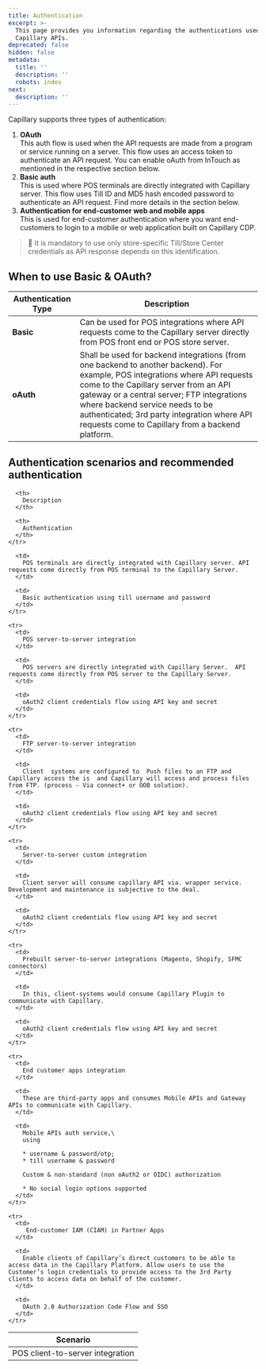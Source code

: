 ```yaml
---
title: Authentication
excerpt: >-
  This page provides you information regarding the authentications used in API
  Capillary APIs.
deprecated: false
hidden: false
metadata:
  title: ''
  description: ''
  robots: index
next:
  description: ''
---
```

Capillary supports three types of authentication:

1. **OAuth**\
   This auth flow is used when the API requests are made from a program or service running on a server. This flow uses an access token to authenticate an API request. You can enable oAuth from InTouch as mentioned in the respective section below.
2. **Basic auth**\
   This is used where POS terminals are directly integrated with Capillary server. This flow uses Till ID and MD5 hash encoded password to authenticate an API request. Find more details in the section below.
3. **Authentication for end-customer web and mobile apps**\
   This is used for end-customer authentication where you want end-customers to login to a mobile or web application built on Capillary CDP.

> 📘 It is mandatory to use only store-specific Till/Store Center credentials as API response depends on this identification.

## When to use Basic & OAuth?

| Authentication Type | Description                                                                                                                                                                                                                                                                                                                                                |
| ------------------- | ---------------------------------------------------------------------------------------------------------------------------------------------------------------------------------------------------------------------------------------------------------------------------------------------------------------------------------------------------------- |
| **Basic**           | Can be used for POS integrations where API requests come to the Capillary server directly from POS front end or POS store server.                                                                                                                                                                                                                          |
| **oAuth**           | Shall be used for backend integrations (from one backend to another backend). For example, POS integrations where API requests come to the Capillary server from an API gateway or a central server; FTP integrations where backend service needs to be authenticated; 3rd party integration where API requests come to Capillary from a backend platform. |

## Authentication scenarios and recommended authentication

<Table align={["left","left","left"]}>
  <thead>
    <tr>
      <th>
        Scenario
      </th>

      <th>
        Description
      </th>

      <th>
        Authentication 
      </th>
    </tr>
  </thead>

  <tbody>
    <tr>
      <td>
        POS client-to-server integration
      </td>

      <td>
        POS terminals are directly integrated with Capillary server. API requests come directly from POS terminal to the Capillary Server.
      </td>

      <td>
        Basic authentication using till username and password
      </td>
    </tr>

    <tr>
      <td>
        POS server-to-server integration
      </td>

      <td>
        POS servers are directly integrated with Capillary Server.  API requests come directly from POS server to the Capillary Server.
      </td>

      <td>
        oAuth2 client credentials flow using API key and secret
      </td>
    </tr>

    <tr>
      <td>
        FTP server-to-server integration
      </td>

      <td>
        Client  systems are configured to  Push files to an FTP and Capillary access the is  and Capillary will access and process files from FTP. (process - Via connect+ or OOB solution).
      </td>

      <td>
        oAuth2 client credentials flow using API key and secret
      </td>
    </tr>

    <tr>
      <td>
        Server-to-server custom integration
      </td>

      <td>
        Client server will consume capillary API via. wrapper service. Development and maintenance is subjective to the deal.
      </td>

      <td>
        oAuth2 client credentials flow using API key and secret
      </td>
    </tr>

    <tr>
      <td>
        Prebuilt server-to-server integrations (Magento, Shopify, SFMC connectors)
      </td>

      <td>
        In this, client-systems would consume Capillary Plugin to communicate with Capillary.
      </td>

      <td>
        oAuth2 client credentials flow using API key and secret
      </td>
    </tr>

    <tr>
      <td>
        End customer apps integration
      </td>

      <td>
        These are third-party apps and consumes Mobile APIs and Gateway APIs to communicate with Capillary.
      </td>

      <td>
        Mobile APIs auth service,\
        using  

        * username & password/otp;  
        * till username & password  

        Custom & non-standard (non oAuth2 or OIDC) authorization  

        * No social login options supported
      </td>
    </tr>

    <tr>
      <td>
         End-customer IAM (CIAM) in Partner Apps
      </td>

      <td>
        Enable clients of Capillary’s direct customers to be able to access data in the Capillary Platform. Allow users to use the Customer’s login credentials to provide access to the 3rd Party clients to access data on behalf of the customer.
      </td>

      <td>
        OAuth 2.0 Authorization Code Flow and SSO
      </td>
    </tr>
  </tbody>
</Table>
